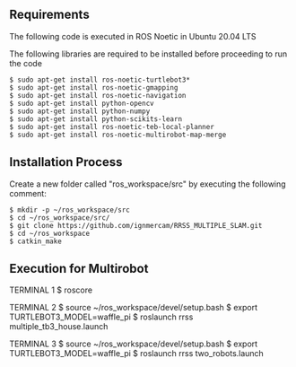 ## Requirements
The following code is executed in ROS Noetic in Ubuntu 20.04 LTS

The following libraries are required to be installed before proceeding to run the code

    $ sudo apt-get install ros-noetic-turtlebot3*
    $ sudo apt-get install ros-noetic-gmapping
    $ sudo apt-get install ros-noetic-navigation
    $ sudo apt-get install python-opencv
    $ sudo apt-get install python-numpy
    $ sudo apt-get install python-scikits-learn
    $ sudo apt-get install ros-noetic-teb-local-planner
    $ sudo apt-get install ros-noetic-multirobot-map-merge


## Installation Process
Create a new folder called "ros_workspace/src" by executing the following comment:

    $ mkdir -p ~/ros_workspace/src
    $ cd ~/ros_workspace/src/
    $ git clone https://github.com/ignmercam/RRSS_MULTIPLE_SLAM.git
    $ cd ~/ros_workspace
    $ catkin_make



## Execution for Multirobot
TERMINAL 1
  $ roscore

TERMINAL 2
  $ source ~/ros_workspace/devel/setup.bash
  $ export TURTLEBOT3_MODEL=waffle_pi
  $ roslaunch rrss multiple_tb3_house.launch

TERMINAL 3
  $ source ~/ros_workspace/devel/setup.bash
  $ export TURTLEBOT3_MODEL=waffle_pi
  $ roslaunch rrss two_robots.launch
